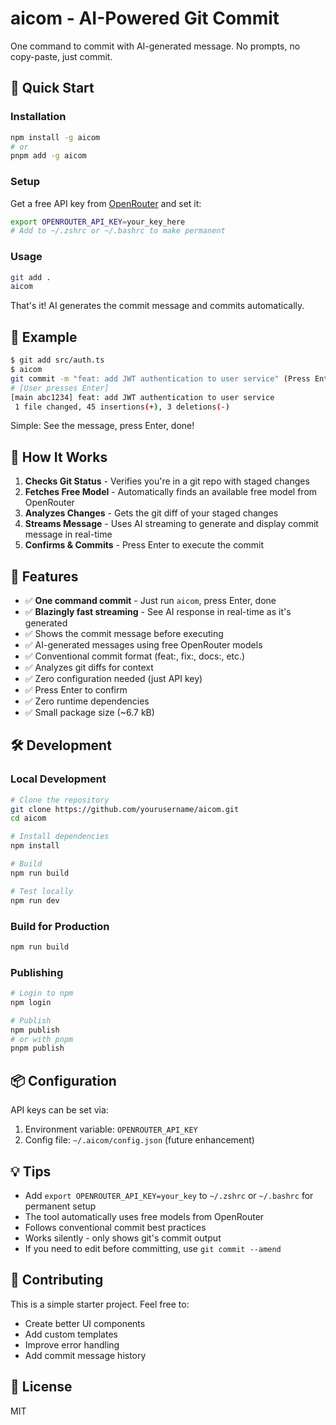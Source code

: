 # aicom - AI-Powered Git Commit

One command to commit with AI-generated message. No prompts, no copy-paste, just commit.

## 🚀 Quick Start

### Installation

```bash
npm install -g aicom
# or
pnpm add -g aicom
```

### Setup

Get a free API key from [OpenRouter](https://openrouter.ai/keys) and set it:

```bash
export OPENROUTER_API_KEY=your_key_here
# Add to ~/.zshrc or ~/.bashrc to make permanent
```

### Usage

```bash
git add .
aicom
```

That's it! AI generates the commit message and commits automatically.

## 📝 Example

```bash
$ git add src/auth.ts
$ aicom
git commit -m "feat: add JWT authentication to user service" (Press Enter to commit)
# [User presses Enter]
[main abc1234] feat: add JWT authentication to user service
 1 file changed, 45 insertions(+), 3 deletions(-)
```

Simple: See the message, press Enter, done!


## 🎯 How It Works

1. **Checks Git Status** - Verifies you're in a git repo with staged changes
2. **Fetches Free Model** - Automatically finds an available free model from OpenRouter
3. **Analyzes Changes** - Gets the git diff of your staged changes
4. **Streams Message** - Uses AI streaming to generate and display commit message in real-time
5. **Confirms & Commits** - Press Enter to execute the commit

## 🔧 Features

- ✅ **One command commit** - Just run `aicom`, press Enter, done
- ✅ **Blazingly fast streaming** - See AI response in real-time as it's generated
- ✅ Shows the commit message before executing
- ✅ AI-generated messages using free OpenRouter models
- ✅ Conventional commit format (feat:, fix:, docs:, etc.)
- ✅ Analyzes git diffs for context
- ✅ Zero configuration needed (just API key)
- ✅ Press Enter to confirm
- ✅ Zero runtime dependencies
- ✅ Small package size (~6.7 kB)

## 🛠️ Development

### Local Development

```bash
# Clone the repository
git clone https://github.com/yourusername/aicom.git
cd aicom

# Install dependencies
npm install

# Build
npm run build

# Test locally
npm run dev
```

### Build for Production

```bash
npm run build
```

### Publishing

```bash
# Login to npm
npm login

# Publish
npm publish
# or with pnpm
pnpm publish
```

## 📦 Configuration

API keys can be set via:

1. Environment variable: `OPENROUTER_API_KEY`
2. Config file: `~/.aicom/config.json` (future enhancement)

## 💡 Tips

- Add `export OPENROUTER_API_KEY=your_key` to `~/.zshrc` or `~/.bashrc` for permanent setup
- The tool automatically uses free models from OpenRouter
- Follows conventional commit best practices
- Works silently - only shows git's commit output
- If you need to edit before committing, use `git commit --amend`

## 🤝 Contributing

This is a simple starter project. Feel free to:

- Create better UI components
- Add custom templates
- Improve error handling
- Add commit message history

## 📄 License

MIT